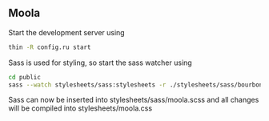 ## Moola

Start the development server using

```bash
thin -R config.ru start
```

Sass is used for styling, so start the sass watcher using

```bash
cd public
sass --watch stylesheets/sass:stylesheets -r ./stylesheets/sass/bourbon/lib/bourbon.rb
```

Sass can now be inserted into stylesheets/sass/moola.scss and all
changes will be compiled into stylesheets/moola.css
